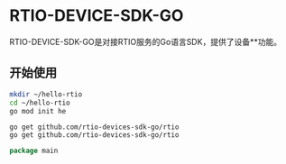 # RTIO-DEVICE-SDK-GO

RTIO-DEVICE-SDK-GO是对接RTIO服务的Go语言SDK，提供了设备**功能。


## 开始使用

```sh
mkdir ~/hello-rtio
cd ~/hello-rtio
go mod init he
```


```shell
go get github.com/rtio-devices-sdk-go/rtio
go get github.com/rtio-devices-sdk-go/rtio
``` 


```go   
package main



